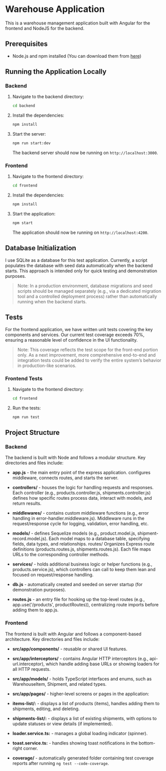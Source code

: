 # Warehouse Application

This is a warehouse management application built with Angular for the frontend and NodeJS for the backend.

## Prerequisites

- Node.js and npm installed (You can download them from [here](https://nodejs.org/en/download/))

## Running the Application Locally

### Backend

1. Navigate to the backend directory:

   ```bash
   cd backend
   ```

2. Install the dependencies:

   ```bash
   npm install
   ```

3. Start the server:

   ```bash
   npm run start:dev
   ```

   The backend server should now be running on `http://localhost:3000`.

### Frontend

1. Navigate to the frontend directory:

   ```bash
   cd frontend
   ```

2. Install the dependencies:

   ```bash
   npm install
   ```

3. Start the application:

   ```bash
   npm start
   ```

   The application should now be running on `http://localhost:4200`.

## Database Initialization

I use SQLite as a database for this test application. Currently, a script populates the database with seed data automatically when the backend starts. This approach is intended only for quick testing and demonstration purposes.

> Note: In a production environment, database migrations and seed scripts should be managed separately (e.g., via a dedicated migration tool and a controlled deployment process) rather than automatically running when the backend starts.

## Tests

For the frontend application, we have written unit tests covering the key components and services. Our current test coverage exceeds 70%, ensuring a reasonable level of confidence in the UI functionality.

> Note: This coverage reflects the test scope for the front-end portion only. As a next improvement, more comprehensive end-to-end and integration tests could be added to verify the entire system’s behavior in production-like scenarios.

### Frontend Tests

1. Navigate to the frontend directory:

   ```bash
   cd frontend
   ```

2. Run the tests:

   ```bash
   npm run test
   ```

## Project Structure

### Backend

The backend is built with Node and follows a modular structure. Key directories and files include:

- **app.js** - the main entry point of the express application. configures middleware, connects routes, and starts the server.

- **controllers/** - houses the logic for handling requests and responses. Each controller (e.g., products.controller.js, shipments.controller.js) defines how specific routes process data, interact with models, and return results.

- **middlewares/** - contains custom middleware functions (e.g., error handling in error-handler.middleware.js). Middleware runs in the request/response cycle for logging, validation, error handling, etc.

- **models/** - defines Sequelize models (e.g., product.model.js, shipment-record.model.js). Each model maps to a database table, specifying fields, data types, and relationships. routes/ Organizes Express route definitions (products.routes.js, shipments.routes.js). Each file maps URLs to the corresponding controller methods.

- **services/** - holds additional business logic or helper functions (e.g., products.service.js), which controllers can call to keep them lean and focused on request/response handling.

- **db.js** - automatically created and seeded on server startup (for demonstration purposes).

- **routes.js** - an entry file for hooking up the top-level routes (e.g., app.use('/products', productRoutes)), centralizing route imports before adding them to app.js.

### Frontend

The frontend is built with Angular and follows a component-based architecture. Key directories and files include:

- **src/app/components/** - reusable or shared UI features.

- **src/app/interceptors/** - contains Angular HTTP interceptors (e.g., api-url.interceptor), which handle adding base URLs or showing loaders for all HTTP requests.

- **src/app/models/** - holds TypeScript interfaces and enums, such as WarehouseItem, Shipment, and related types.

- **src/app/pages/** - higher-level screens or pages in the application:

- **items-list/:** - displays a list of products (items), handles adding them to shipments, editing, and deleting.

- **shipments-list/:** - displays a list of existing shipments, with options to update statuses or view details (if implemented).

- **loader.service.ts:** - manages a global loading indicator (spinner).

- **toast.service.ts:** - handles showing toast notifications in the bottom-right corner.

- **coverage/** - automatically generated folder containing test coverage reports after running `ng test --code-coverage`.
